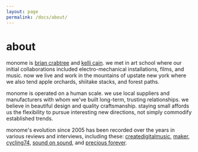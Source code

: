 ```yaml
---
layout: page
permalink: /docs/about/
---
```


# about

monome is <a href="http://nnnnnnnn.co">brian crabtree</a> and <a href="http://kellicain.com">kelli cain</a>. we met in art school where our initial collaborations included electro-mechanical installations, films, and music. now we live and work in the mountains of upstate new york where we also tend apple orchards, shiitake stacks, and forest paths.
		
monome is operated on a human scale. we use local suppliers and manufacturers with whom we've built long-term, trusting relationships. we believe in beautiful design and quality craftsmanship. staying small affords us the flexibility to pursue interesting new directions, not simply commodify established trends.
		
monome's evolution since 2005 has been recorded over the years in various reviews and interviews, including these: <a href="http://createdigitalmusic.com/2014/06/watch-wonders-grids-monome-makers-defend-minimal-design/">createdigitalmusic</a>, <a href="http://stories.maker.me/monome-open-source-tools-for-music-makers/">maker</a>, <a href="http://cycling74.com/2008/02/11/a-video-and-text-interview-with-monome">cycling74</a>, <a href="http://www.soundonsound.com/sos/sep08/articles/monome.htm">sound on sound</a>, and <a href="http://previous.precious-forever.com/2008/07/09/our-best-protection-is-our-openness/">precious forever</a>.